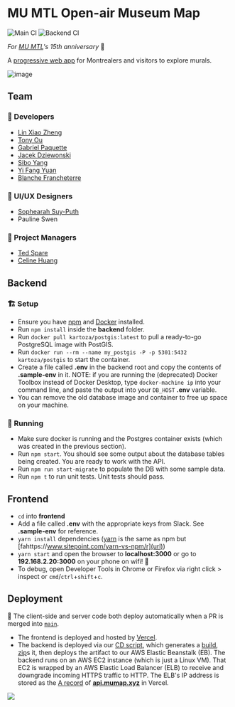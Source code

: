 # MU MTL Open-air Museum Map

![Main CI](https://github.com/hack4impact-mcgill/mu-map/actions/workflows/main.yml/badge.svg)
![Backend CI](https://github.com/hack4impact-mcgill/mu-map/actions/workflows/deploy_backend.yml/badge.svg)

_For [MU MTL](https://mumtl.org/)'s 15th anniversary_ 🎉

A [progressive web app](https://web.dev/progressive-web-apps/) for Montrealers and visitors to explore murals.

![image](https://user-images.githubusercontent.com/36117635/113964769-2c8d2d80-97fa-11eb-96c7-86b2e8714c5c.png)

## Team

### 🎹 Developers
- [Lin Xiao Zheng](https://github.com/zhenglinxiao)
- [Tony Ou](https://github.com/Tony9984)
- [Gabriel Paquette](https://github.com/Gabriel-Paquette)
- [Jacek Dziewonski](https://github.com/JDziewonski98)
- [Sibo Yang](https://github.com/SiboYang)
- [Yi Fang Yuan](https://github.com/yi-fang-yuan)
- [Blanche Francheterre](https://github.com/BlancheFrancheterre)

### 🎨 UI/UX Designers
- [Sophearah Suy-Puth](https://github.com/sophearahsp)
- Pauline Swen

### 🎤 Project Managers
- [Ted Spare](https://github.com/tedspare)
- [Celine Huang](https://github.com/celinehuang)

## Backend

### 🏗️ Setup
- Ensure you have [npm](https://www.npmjs.com/get-npm) and [Docker](https://www.docker.com/products/docker-desktop) installed.
- Run `npm install` inside the **backend** folder.
- Run `docker pull kartoza/postgis:latest` to pull a ready-to-go PostgreSQL image with PostGIS.
- Run `docker run --rm --name my_postgis -P -p 5301:5432 kartoza/postgis` to start the container.
- Create a file called **.env** in the backend root and copy the contents of **.sample-env** in it. NOTE: if you are running the (deprecated) Docker
Toolbox instead of Docker Desktop, type `docker-machine ip` into your command line, and paste the output into your `DB_HOST` **.env** variable.
- You can remove the old database image and container to free up space on your machine.

### 🏃 Running
- Make sure docker is running and the Postgres container exists (which was created in the previous section).
- Run `npm start`. You should see some output about the database tables being created. You are ready to work with the API.
- Run `npm run start-migrate` to populate the DB with some sample data.
- Run `npm t` to run unit tests. Unit tests should pass.

## Frontend

- `cd` into **frontend**
- Add a file called **.env** with the appropriate keys from Slack. See **.sample-env** for reference.
- `yarn install` dependencies ([yarn](https://classic.yarnpkg.com/en/docs/install/#mac-stable) is the same as npm but [fahttps://www.sitepoint.com/yarn-vs-npm/r](url))
- `yarn start` and open the browser to **localhost:3000** or go to **192.168.2.20:3000** on your phone on wifi! 📱
- To debug, open Developer Tools in Chrome or Firefox via right click > inspect or `cmd`/`ctrl`+`shift`+`c`.

## Deployment

🚀 The client-side and server code both deploy automatically when a PR is merged into [`main`](https://github.com/hack4impact-mcgill/mu-map).
- The frontend is deployed and hosted by [Vercel](https://vercel.com/).
- The backend is deployed via our [CD script](https://github.com/hack4impact-mcgill/mu-map/blob/main/.github/workflows/deploy_backend.yml), which generates a [build](https://create-react-app.dev/docs/production-build/), [zip](https://en.wikipedia.org/wiki/ZIP_(file_format))s it, then deploys the artifact to our AWS Elastic Beanstalk (EB). The backend runs on an AWS EC2 instance (which is just a Linux VM). That EC2 is wrapped by an AWS Elastic Load Balancer (ELB) to receive and downgrade incoming HTTPS traffic to HTTP. The ELB's IP address is stored as the [A record](https://support.dnsimple.com/articles/a-record/) of **[api.mumap.xyz](https://api.mumap.xyz/artist)** in Vercel.

<img src="https://www.datocms-assets.com/31049/1618983297-powered-by-vercel.svg">
